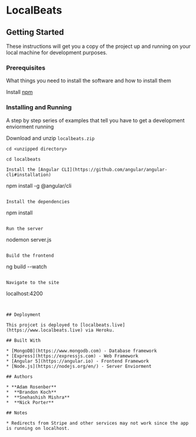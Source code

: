 # LocalBeats

## Getting Started

These instructions will get you a copy of the project up and running on your local machine for development purposes.

### Prerequisites

What things you need to install the software and how to install them

Install [npm](https://www.npmjs.com/get-npm)


### Installing and Running

A step by step series of examples that tell you have to get a development enviorment running

Download and unzip `localbeats.zip`

```
cd <unzipped directory>
```

```
cd localbeats

Install the [Angular CLI](https://github.com/angular/angular-cli#installation)
```
npm install -g @angular/cli
```

Install the dependencies

```
npm install
```

Run the server

```
nodemon server.js
```

Build the frontend

```
ng build --watch
```

Navigate to the site

```
localhost:4200
```


## Deployment

This projcet is deployed to [localbeats.live](https://www.localbeats.live) via Heroku.

## Built With

* [MongoDB](https://www.mongodb.com) - Database framework
* [Express](https://expressjs.com) - Web Framework
* [Angular 5](https://angular.io) - Frontend Framework
* [Node.js](https://nodejs.org/en/) - Server Enviorment

## Authors

* **Adam Rosenber**
*  **Brandon Koch**
*  **Snehashish Mishra** 
*  **Nick Porter**

## Notes

* Redirects from Stripe and other services may not work since the app is running on localhost.
